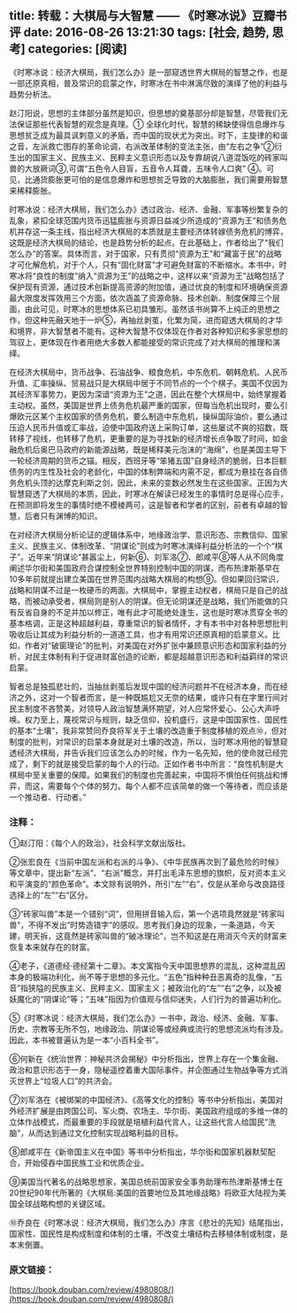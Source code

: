 title: 转载：大棋局与大智慧 —— 《时寒冰说》豆瓣书评
date: 2016-08-26 13:21:30
tags: [社会, 趋势, 思考]
categories: [阅读]
---

《时寒冰说：经济大棋局，我们怎么办》是一部窥透世界大棋局的智慧之作，也是一部还原真相，普及常识的启蒙之作，时寒冰在书中淋漓尽致的演绎了他的利益与趋势分析法。

赵汀阳说，思想的主体部分虽然是知识，但思想的奠基部分却是智慧，尽管我们无法保证那些代表智慧的观念是真理。① 全球化时代，智慧的稀缺使得信息爆炸与思想贫乏成为最具讽刺意义的矛盾，而中国的现状尤为突出。时下，主旋律的和谐之音，左派救亡图存的革命论调，右派改革体制的变法主张，由“左右之争”②衍生出的国家主义、民族主义、民粹主义意识形态以及专靠胡说八道混饭吃的砖家叫兽的大放厥词③,可谓“五色令人目盲，五音令人耳聋，五味令人口爽” ④。可见，比通货膨胀更可怕的是信息爆炸和思想贫乏导致的大脑膨胀，我们需要用智慧来稀释膨胀。
<!--more-->

时寒冰说：经济大棋局，我们怎么办》透过政治、经济、金融、军事等纷繁复杂的乱象，紧扣全球范围内货币迅猛膨胀与资源日益减少所造成的“资源为王”和债务危机并存这一条主线，指出经济大棋局的本质就是主要经济体转嫁债务危机的博弈，这既是经济大棋局的结论，也是趋势分析的起点。在此基础上，作者给出了“我们怎么办”的答案。具体而言，对于国家，只有贯彻“资源为王”和“藏富于民”的战略才可化解危机，对于个人，只有“固化财富”才可避免财富的不断缩水。本书中，时寒冰将“良性的制度”纳入“资源为王”的战略之中，这样以来“资源为王”战略包括了保护现有资源，通过技术创新提高资源的附加值，通过优良的制度和环境确保资源最大限度发挥效用三个方面，依次涵盖了资源命脉、技术创新、制度保障三个层面，由此可见，时寒冰的思想体系已初具雏形。虽然该书尚算不上纯正的思想之作，但这种先融天地于一炉⑤，再抽丝剥茧，化繁为简，进而窥透大棋局的才华和境界，非大智慧者不能有。这种大智慧不仅体现在作者对各种知识和多家思想的驾驭上，更体现在作者用绝大多数人都能接受的常识完成了对大棋局的推理和演绎。

在经济大棋局中，货币战争、石油战争、粮食危机，中东危机、朝韩危机、人民币升值、汇率操纵、贸易战只是大棋局中居于不同节点的一个个棋子。美国不仅因为其经济军事势力，更因为深谙“资源为王”之道，因此在整个大棋局中，始终掌握着主动权。虽然，美国是世界上债务危机最严重的国家，但每当危机出现时，要么引爆欧元区某个主权国家的债务危机，要么制造中东危机，操纵国际油价，要么通过压迫人民币升值或汇率战，迫使中国政府送上采购订单，这些屡试不爽的招数，既转移了视线，也转移了危机，更重要的是为寻找新的经济增长点争取了时间，如金融危机后奥巴马政府的新能源战略，既是稀释美元泡沫的“海绵”，也是美国主导下一轮经济周期的货币之锚。相反，西班牙等“笨猪五国”自身经济的脆弱，日本巨额债务的内生性及社会的老龄化，中国的体制弊端和内需不足，都成为悬挂在各自债务危机头顶的达摩克利斯之剑，因此，未来的变数必然发生在这些国家。正因为大智慧窥透了大棋局的本质，因此，时寒冰在解读已经发生的事情时总是得心应手，在预测即将发生的事情时绝不模棱两可，这是智者和学者的区别，前者有卓越的智慧，后者只有渊博的知识。

在对经济大棋局分析论证的逻辑体系中，地缘政治学、意识形态、宗教信仰、国家主义、民族主义、体制改革、“阴谋论”则成为时寒冰演绎利益分析法的一个个“棋子”。近年来“阴谋论”甚嚣尘上，何新⑥、刘军洛⑦、郎咸平⑧等人从不同角度阐述华尔街和美国政府合谋控制全世界特别控制中国的阴谋，而布热津斯基早在10多年前就提出建立美国在世界范围内战略大棋局的构想⑨。但如果回归常识，战略和阴谋不过是一枚硬币的两面。大棋局中，掌握主动权者，棋局只是自己的战略，而被动承受者，棋局则是别人的阴谋。但无论阴谋还是战略，我们所能做的只有反省自身的不足并加以修正，唯有此才可能绝处逢生，这也是时寒冰贯穿全书的基本格调，正是这种超越利益，尊重常识的智者情怀，才有本书中对各种思想批判吸收后让其成为利益分析的一道道工具，也才有用常识还原真相的启蒙意义。比如，作者对“破窗理论”的批判，对美国在对外扩张中兼顾意识形态和国家利益的分析，对民主体制有利于促进财富创造的论断，都是超越意识形态和利益羁绊的常识启蒙。

智者总是独孤悲壮的，当抽丝剥茧后发现中国的经济问题并不在经济本身，而在经济之外，这对一个智者而言，是一种既尴尬又无奈的结果，或许只有在字里行间对民主制度不吝赞美，对领导人政治智慧满怀期望，对人应常怀爱心、公心大声呼唤。权力至上，蔑视常识与规则，缺乏信仰，投机盛行，这是中国国家性、国民性的基本“土壤”，我非常赞同乔良将军关于土壤的改造重于制度移植的观点⑩，但对制度的批判，对常识的启蒙本身就是对土壤的改造，所以，当时寒冰用他的智慧窥透经济大棋局，并告诉我们应该怎么办的时候，作为一名先知，他的使命就已经完成了，剩下的就是接受启蒙的每个人的行动。正如作者书中所言：“良性机制是大棋局中至关重要的保障。如果我们的制度也完善起来，中国将不惧怕任何挑战和博弈，而这，需要每个个体的努力。每个人都不应该简单的做一个等待者，而应该是一个推动者、行动者。”

 

### 注释：

①赵汀阳：《每个人的政治》，社会科学文献出版社。

②张宏良在《当前中国左派和右派的斗争》、《中华民族再次到了最危险的时候》等文章中，提出新“左派”、“右派”概念，并打出毛泽东思想的旗帜，反对资本主义和平演变的“颜色革命”。本文除有说明外，所引“左”“右”，仅是从革命与改良路径选择上的“左”“右”区分。

③“砖家叫兽”本是一个错别“词”，但用拼音输入后，第一个选项竟然就是“砖家叫兽”，不得不发出“时势造错字”的感叹。思考我们身边的现象，一条道路，今天建，明天拆，这竟然是砖家叫兽的“破冰理论”，岂不知这是在用消灭今天的财富来恢复本来就存在的财富。

④老子，《道德经·德经第十二章》。本文寓指今天中国思想界的混乱，这种混乱因本身的极端功利化，尚不等于思想的多元化。“五色”指种种丑恶离奇的乱像，“五音”指狭隘的民族主义、民粹主义、国家主义；被政治化的“左”“右”之争，以及被妖魔化的“阴谋论”等；“五味”指因为价值观与信仰迷失，人们行为的普遍功利化。

⑤《时寒冰说：经济大棋局，我们怎么办》一书中，政治、经济、金融、军事、历史、宗教等无所不包，地缘政治、阴谋论等或经典或流行的思想流派均有涉及。因此，本书被普遍认为是一本“小百科全书”。

⑥何新在《统治世界：神秘共济会揭秘》中分析指出，世界上存在一个集金融、政治和意识形态于一身，隐秘遥控着重大国际事件，并企图通过生物战争等方式消灭世界上“垃圾人口”的共济会。

⑦刘军洛在《被绑架的中国经济》、《高等文化的控制》等书中分析指出，美国对外经济扩展是由跨国公司、军火商、农场主、华尔街、美国政府组成的多维一体的立体作战模式，而最重要的手段就是培植利益代言人，让这些代言人给国民“洗脑”，从而达到通过文化控制实现战略利益的目标。

⑧郎咸平在《新帝国主义在中国》等书中分析指出，华尔街和国家机器默契配合，开始侵吞中国民族工业和优质企业。

⑨美国当代著名的战略思想家，美国总统前国家安全事务助理布热津斯基博士在20世纪90年代所著的《大棋局:美国的首要地位及其地缘战略》将欧亚大陆视为美国全球战略构想的关键区域。

⑩乔良在《时寒冰说：经济大棋局，我们怎么办》序言《悲壮的先知》结尾指出，国家性、国民性是构成制度和体制的土壤，不改变土壤结构去移植体制或制度，是本末倒置。

### 原文链接：
[https://book.douban.com/review/4980808/](https://book.douban.com/review/4980808/)
